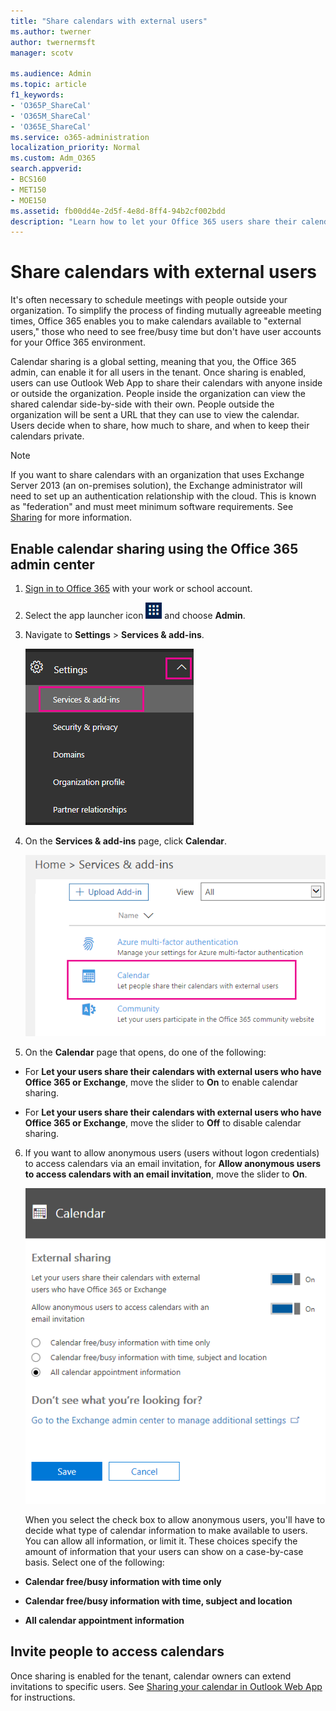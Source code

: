 ```yaml
---
title: "Share calendars with external users"
ms.author: twerner
author: twernermsft
manager: scotv

ms.audience: Admin
ms.topic: article
f1_keywords:
- 'O365P_ShareCal'
- 'O365M_ShareCal'
- 'O365E_ShareCal'
ms.service: o365-administration
localization_priority: Normal
ms.custom: Adm_O365
search.appverid:
- BCS160
- MET150
- MOE150
ms.assetid: fb00dd4e-2d5f-4e8d-8ff4-94b2cf002bdd
description: "Learn how to let your Office 365 users share their calendars with external users for meetings and appointments. "
---
```


# Share calendars with external users

It's often necessary to schedule meetings with people outside your organization. To simplify the process of finding mutually agreeable meeting times, Office 365 enables you to make calendars available to "external users," those who need to see free/busy time but don't have user accounts for your Office 365 environment.
  
Calendar sharing is a global setting, meaning that you, the Office 365 admin, can enable it for all users in the tenant. Once sharing is enabled, users can use Outlook Web App to share their calendars with anyone inside or outside the organization. People inside the organization can view the shared calendar side-by-side with their own. People outside the organization will be sent a URL that they can use to view the calendar. Users decide when to share, how much to share, and when to keep their calendars private.
  
> [!NOTE]
> If you want to share calendars with an organization that uses Exchange Server 2013 (an on-premises solution), the Exchange administrator will need to set up an authentication relationship with the cloud. This is known as "federation" and must meet minimum software requirements. See [Sharing](https://technet.microsoft.com/en-us/library/dd638083%28v=exchg.150%29.aspx) for more information. 
  
## Enable calendar sharing using the Office 365 admin center

1. [Sign in to Office 365](https://support.office.com/article/https://portal.office.com.aspx) with your work or school account. 
    
2. Select the app launcher icon ![The app launcher icon in Office 365](../media/7502f4ec-3c9a-435d-a7b4-b9cda85189a7.png) and choose **Admin**.
    
3. Navigate to **Settings** \> **Services &amp; add-ins**.
    
    ![On the left navigation pane, click Settings, and then click Services &amp; add-ins.](../media/cef4d157-820b-4d38-8a2a-b10e53458905.png)
  
4. On the **Services &amp; add-ins** page, click **Calendar**.
    
    ![On the Services &amp; add-ins page, click Calendar.](../media/66f038d7-0272-4b3f-8b48-39581818a868.png)
  
5. On the **Calendar** page that opens, do one of the following: 
    
  - For **Let your users share their calendars with external users who have Office 365 or Exchange**, move the slider to **On** to enable calendar sharing. 
    
  - For **Let your users share their calendars with external users who have Office 365 or Exchange**, move the slider to **Off** to disable calendar sharing. 
    
6. If you want to allow anonymous users (users without logon credentials) to access calendars via an email invitation, for **Allow anonymous users to access calendars with an email invitation**, move the slider to **On**.
    
    ![In the Calendar page, configure the settings as appropriate for your situation.](../media/50a3b91b-2c8b-459c-a37f-1ad5c5270b3a.png)
  
    When you select the check box to allow anonymous users, you'll have to decide what type of calendar information to make available to users. You can allow all information, or limit it. These choices specify the amount of information that your users can show on a case-by-case basis. Select one of the following:
    
  - **Calendar free/busy information with time only**
    
  - **Calendar free/busy information with time, subject and location**
    
  - **All calendar appointment information**
    
## Invite people to access calendars

Once sharing is enabled for the tenant, calendar owners can extend invitations to specific users. See [Sharing your calendar in Outlook Web App](https://support.office.com/article/7ecef8ae-139c-40d9-bae2-a23977ee58d5.aspx) for instructions. 
  

